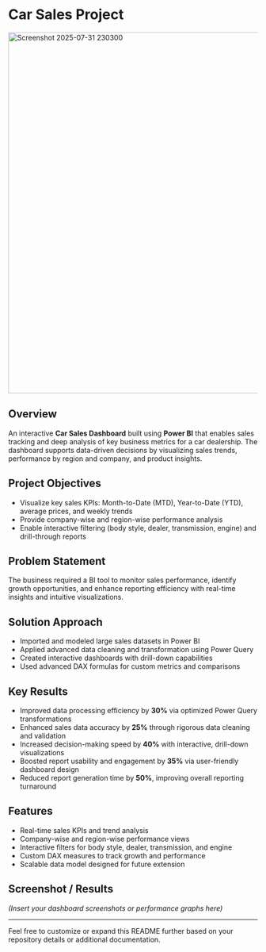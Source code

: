 
# Car Sales Project
<img width="1294" height="728" alt="Screenshot 2025-07-31 230300" src="https://github.com/user-attachments/assets/e099e927-cf63-4f07-9f4d-fd2816ac3185" />


## Overview
An interactive **Car Sales Dashboard** built using **Power BI** that enables sales tracking and deep analysis of key business metrics for a car dealership. The dashboard supports data-driven decisions by visualizing sales trends, performance by region and company, and product insights.

## Project Objectives
- Visualize key sales KPIs: Month-to-Date (MTD), Year-to-Date (YTD), average prices, and weekly trends  
- Provide company-wise and region-wise performance analysis  
- Enable interactive filtering (body style, dealer, transmission, engine) and drill-through reports  

## Problem Statement
The business required a BI tool to monitor sales performance, identify growth opportunities, and enhance reporting efficiency with real-time insights and intuitive visualizations.

## Solution Approach
- Imported and modeled large sales datasets in Power BI  
- Applied advanced data cleaning and transformation using Power Query  
- Created interactive dashboards with drill-down capabilities  
- Used advanced DAX formulas for custom metrics and comparisons  

## Key Results
- Improved data processing efficiency by **30%** via optimized Power Query transformations  
- Enhanced sales data accuracy by **25%** through rigorous data cleaning and validation  
- Increased decision-making speed by **40%** with interactive, drill-down visualizations  
- Boosted report usability and engagement by **35%** via user-friendly dashboard design  
- Reduced report generation time by **50%**, improving overall reporting turnaround  

## Features
- Real-time sales KPIs and trend analysis  
- Company-wise and region-wise performance views  
- Interactive filters for body style, dealer, transmission, and engine  
- Custom DAX measures to track growth and performance  
- Scalable data model designed for future extension  

## Screenshot / Results
*(Insert your dashboard screenshots or performance graphs here)*

---

Feel free to customize or expand this README further based on your repository details or additional documentation.
